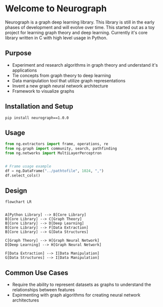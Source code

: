 # Welcome to Neurograph

Neurograph is a graph deep learning library. This library is still in the early phases of development and will evolve over time. This started out as a toy project for learning graph theory and deep learning. Currently it's core library written in C with high level usage in Python. 

## Purpose

* Experiment and research algorithms in graph theory and understand it's applications
* Tie concepts from graph theory to deep learning
* Data manipulation tool that utilize graph representations
* Invent a new graph neural network architecture
* Framework to visualize graphs


## Installation and Setup

`pip install neurograph==1.0.0`



## Usage

```python
from ng.extractors import frame, operations, re
from ng.graph import community, search, pathfinding
from ng.networks import MultiLayerPerceptron


# Frame usage example
df = ng.DataFrame("../pathtofile", 1024, ",")
df.select_cols()


```

## Design

```mermaid
flowchart LR


A[Python Library] --> B[Core Library]
B[Core Library] --> C[Graph Theory]
B[Core Library] --> D[Deep Learning]
B[Core Library] --> F[Data Extraction]
B[Core Library] --> G[Data Structures]

C[Graph Theory] --> H[Graph Neural Network]
D[Deep Learning] --> H[Graph Neural Network]

F[Data Extraction] --> I[Data Manipulation]
G[Data Structures] --> I[Data Manipulation]

```

## Common Use Cases

* Require the ability to represent datasets as graphs to understand the relationships between features
* Expirmenting with graph algorithms for creating neural network architectures

